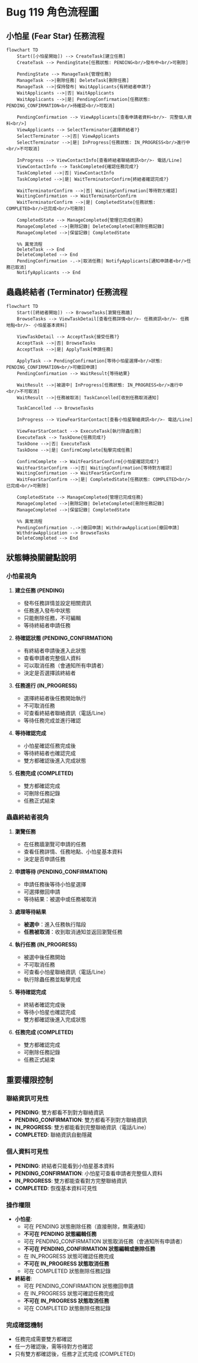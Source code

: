 # Bug 119 角色流程圖

## 小怕星 (Fear Star) 任務流程

```mermaid
flowchart TD
    Start([小怕星開始]) --> CreateTask[建立任務]
    CreateTask --> PendingState[任務狀態: PENDING<br/>發布中<br/>可刪除]
    
    PendingState --> ManageTask{管理任務}
    ManageTask -->|刪除任務| DeleteTask[刪除任務]
    ManageTask -->|保持發布| WaitApplicants{有終結者申請?}
    WaitApplicants -->|否| WaitApplicants
    WaitApplicants -->|是| PendingConfirmation[任務狀態: PENDING_CONFIRMATION<br/>待確認<br/>可取消]
    
    PendingConfirmation --> ViewApplicants[查看申請者資料<br/>- 完整個人資料<br/>]
    ViewApplicants --> SelectTerminator{選擇終結者?}
    SelectTerminator -->|否| ViewApplicants
    SelectTerminator -->|是| InProgress[任務狀態: IN_PROGRESS<br/>進行中<br/>不可取消]
    
    InProgress --> ViewContactInfo[查看終結者聯絡資訊<br/>- 電話/Line]
    ViewContactInfo --> TaskCompleted{確認任務完成?}
    TaskCompleted -->|否| ViewContactInfo
    TaskCompleted -->|是| WaitTerminatorConfirm{終結者確認完成?}
    
    WaitTerminatorConfirm -->|否| WaitingConfirmation[等待對方確認]
    WaitingConfirmation --> WaitTerminatorConfirm
    WaitTerminatorConfirm -->|是| CompletedState[任務狀態: COMPLETED<br/>已完成<br/>可刪除]
    
    CompletedState --> ManageCompleted{管理已完成任務}
    ManageCompleted -->|刪除記錄| DeleteCompleted[刪除任務記錄]
    ManageCompleted -->|保留記錄| CompletedState
    
    %% 異常流程
    DeleteTask --> End
    DeleteCompleted --> End
    PendingConfirmation -.->|取消任務| NotifyApplicants[通知申請者<br/>任務已取消]
    NotifyApplicants --> End
```

## 蟲蟲終結者 (Terminator) 任務流程

```mermaid
flowchart TD
    Start([終結者開始]) --> BrowseTasks[瀏覽任務牆]
    BrowseTasks --> ViewTaskDetail[查看任務詳情<br/>- 任務資訊<br/>- 任務地點<br/>- 小怕星基本資料]
    
    ViewTaskDetail --> AcceptTask{接受任務?}
    AcceptTask -->|否| BrowseTasks
    AcceptTask -->|是| ApplyTask[申請任務]
    
    ApplyTask --> PendingConfirmation[等待小怕星選擇<br/>狀態: PENDING_CONFIRMATION<br/>可撤回申請]
    PendingConfirmation --> WaitResult{等待結果}
    
    WaitResult -->|被選中| InProgress[任務狀態: IN_PROGRESS<br/>進行中<br/>不可取消]
    WaitResult -->|任務被取消| TaskCancelled[收到任務取消通知]
    
    TaskCancelled --> BrowseTasks
    
    InProgress --> ViewFearStarContact[查看小怕星聯絡資訊<br/>- 電話/Line]
    
    ViewFearStarContact --> ExecuteTask[執行除蟲任務]
    ExecuteTask --> TaskDone{任務完成?}
    TaskDone -->|否| ExecuteTask
    TaskDone -->|是| ConfirmComplete[點擊完成任務]
    
    ConfirmComplete --> WaitFearStarConfirm{小怕星確認完成?}
    WaitFearStarConfirm -->|否| WaitingConfirmation[等待對方確認]
    WaitingConfirmation --> WaitFearStarConfirm
    WaitFearStarConfirm -->|是| CompletedState[任務狀態: COMPLETED<br/>已完成<br/>可刪除]
    
    CompletedState --> ManageCompleted{管理已完成任務}
    ManageCompleted -->|刪除記錄| DeleteCompleted[刪除任務記錄]
    ManageCompleted -->|保留記錄| CompletedState
    
    %% 異常流程
    PendingConfirmation -.->|撤回申請| WithdrawApplication[撤回申請]
    WithdrawApplication --> BrowseTasks
    DeleteCompleted --> End
```

## 狀態轉換關鍵點說明

### 小怕星視角

1. **建立任務 (PENDING)**
   - 發布任務詳情並設定相關資訊
   - 任務進入發布中狀態
   - 只能刪除任務，不可編輯
   - 等待終結者申請任務

2. **待確認狀態 (PENDING_CONFIRMATION)**
   - 有終結者申請後進入此狀態
   - 查看申請者完整個人資料
   - 可以取消任務（會通知所有申請者）
   - 決定是否選擇該終結者

3. **任務進行 (IN_PROGRESS)**
   - 選擇終結者後任務開始執行
   - 不可取消任務
   - 可查看終結者聯絡資訊（電話/Line）
   - 等待任務完成並進行確認

4. **等待確認完成**
   - 小怕星確認任務完成後
   - 等待終結者也確認完成
   - 雙方都確認後進入完成狀態

5. **任務完成 (COMPLETED)**
   - 雙方都確認完成
   - 可刪除任務記錄
   - 任務正式結束

### 蟲蟲終結者視角

1. **瀏覽任務**
   - 在任務牆瀏覽可申請的任務
   - 查看任務詳情、任務地點、小怕星基本資料
   - 決定是否申請任務

2. **申請等待 (PENDING_CONFIRMATION)**
   - 申請任務後等待小怕星選擇
   - 可選擇撤回申請
   - 等待結果：被選中或任務被取消

3. **處理等待結果**
   - **被選中**：進入任務執行階段
   - **任務被取消**：收到取消通知並返回瀏覽任務

4. **執行任務 (IN_PROGRESS)**
   - 被選中後任務開始
   - 不可取消任務
   - 可查看小怕星聯絡資訊（電話/Line）
   - 執行除蟲任務並點擊完成

5. **等待確認完成**
   - 終結者確認完成後
   - 等待小怕星也確認完成
   - 雙方都確認後進入完成狀態

6. **任務完成 (COMPLETED)**
   - 雙方都確認完成
   - 可刪除任務記錄
   - 任務正式結束

## 重要權限控制

### 聯絡資訊可見性
- **PENDING**: 雙方都看不到對方聯絡資訊
- **PENDING_CONFIRMATION**: 雙方都看不到對方聯絡資訊
- **IN_PROGRESS**: 雙方都能看到完整聯絡資訊（電話/Line）
- **COMPLETED**: 聯絡資訊自動隱藏

### 個人資料可見性
- **PENDING**: 終結者只能看到小怕星基本資料
- **PENDING_CONFIRMATION**: 小怕星可查看申請者完整個人資料
- **IN_PROGRESS**: 雙方都能查看對方完整聯絡資訊
- **COMPLETED**: 恢復基本資料可見性

### 操作權限
- **小怕星**: 
  - 可在 PENDING 狀態刪除任務（直接刪除，無需通知）
  - **不可在 PENDING 狀態編輯任務**
  - 可在 PENDING_CONFIRMATION 狀態取消任務（會通知所有申請者）
  - **不可在 PENDING_CONFIRMATION 狀態編輯或刪除任務**
  - 在 IN_PROGRESS 狀態可確認任務完成
  - **不可在 IN_PROGRESS 狀態取消任務**
  - 可在 COMPLETED 狀態刪除任務記錄
- **終結者**: 
  - 可在 PENDING_CONFIRMATION 狀態撤回申請
  - 在 IN_PROGRESS 狀態可確認任務完成
  - **不可在 IN_PROGRESS 狀態取消任務**
  - 可在 COMPLETED 狀態刪除任務記錄

### 完成確認機制
- 任務完成需要雙方都確認
- 任一方確認後，需等待對方也確認
- 只有雙方都確認後，任務才正式完成 (COMPLETED)